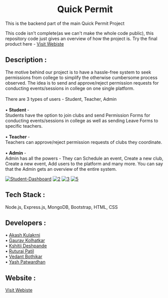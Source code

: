 
<h1 align="center">Quick Permit</h1>
This is the backend part of the main Quick Permit Project

This code isn't complete(as we can't make the whole code public), this repository code just gives an overview of how the project is.
Try the final product here - <a href="https://quickpermit.herokuapp.com/">Visit Webiste </a>



## Description :
The motive behind our project is to have a hassle-free system to seek permissions from college to simplify the otherwise cumbersome process observed.
The idea is to send and approve/reject permission requests for conducting events/sessions in college on one single platform.
<br/>
<br/>
There are 3 types of users - Student, Teacher, Admin <br/> <br/>
•  <b> Student </b>- <br/>
Students have the option to join clubs and send Permission Forms for conducting events/sessions in college as well as sending Leave Forms to specific teachers. <br/><br/>
• <b>Teacher </b>- <br/>
Teachers can approve/reject permission requests of clubs they coordinate. <br/><br/>
• <b> Admin </b>-<br/>
Admin has all the powers - They can Schedule an event, Create a new club, Create a new event, Add users to the platform and many more. You can say that the Admin gets an overview of the entire system.  <br/>

<a href="https://ibb.co/N6cMwLk"><img src="https://i.ibb.co/C5RfxnX/Student-Dashboard.png" alt="Student-Dashboard" border="0"></a>
<a href="https://ibb.co/r705rMj"><img src="https://i.ibb.co/QbQYwng/2.png" alt="2" border="0"></a>
<a href="https://ibb.co/zVWGmff"><img src="https://i.ibb.co/N2gZFYY/3.png" alt="3" border="0"></a>
<a href="https://ibb.co/wJSMntY"><img src="https://i.ibb.co/DG95BdL/5.png" alt="5" border="0"></a>

## Tech Stack :
Node.js, Express.js, MongoDB, Bootstrap, HTML, CSS


## Developers :
• <a href="https://github.com/Akash-213">Akash Kulakrni </a><br/>
• <a href="https://github.com/gauravsk7"> Gaurav Kolhatkar</a><br/>
• <a href="https://github.com/Kshitijde"> Kshitij Deshpande</a><br/>
• <a href="https://github.com/wraith551">Ruturaj Patil </a><br/>
• <a href="https://github.com/master30112001">Vedant Bothikar</a><br/>
• <a href="https://github.com/yash-230701"> Yash Patwardhan</a><br/>

## Website :
<a href="https://quickpermit.herokuapp.com/">Visit Webiste </a>


